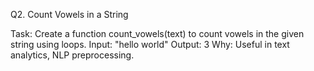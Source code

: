 Q2. Count Vowels in a String

Task: Create a function count_vowels(text) to count vowels in the given string using loops.
Input: "hello world"
Output: 3
Why: Useful in text analytics, NLP preprocessing.